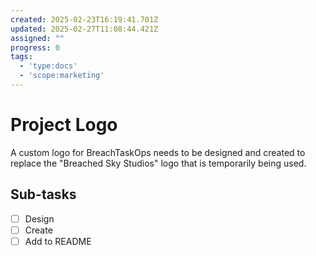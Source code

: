 ```yaml
---
created: 2025-02-23T16:19:41.701Z
updated: 2025-02-27T11:08:44.421Z
assigned: ""
progress: 0
tags:
  - 'type:docs'
  - 'scope:marketing'
---
```


# Project Logo

A custom logo for BreachTaskOps needs to be designed and created to replace the "Breached Sky Studios" logo that is temporarily being used.

## Sub-tasks

- [ ] Design
- [ ] Create
- [ ] Add to README
